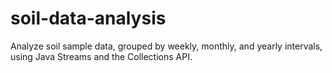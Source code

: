# soil-data-analysis
Analyze soil sample data, grouped by weekly, monthly, and yearly intervals, using Java Streams and the Collections API.
